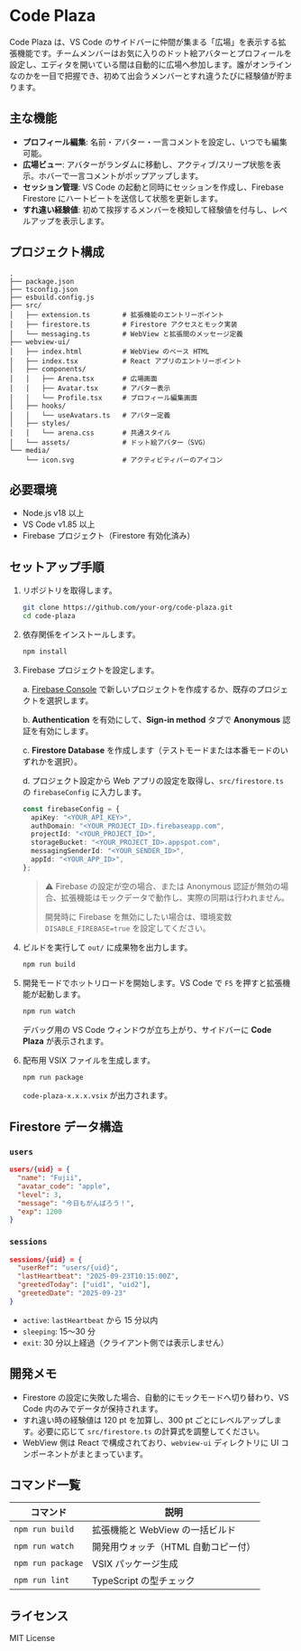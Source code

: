 # Code Plaza

Code Plaza は、VS Code のサイドバーに仲間が集まる「広場」を表示する拡張機能です。チームメンバーはお気に入りのドット絵アバターとプロフィールを設定し、エディタを開いている間は自動的に広場へ参加します。誰がオンラインなのかを一目で把握でき、初めて出会うメンバーとすれ違うたびに経験値が貯まります。

## 主な機能

- **プロフィール編集**: 名前・アバター・一言コメントを設定し、いつでも編集可能。
- **広場ビュー**: アバターがランダムに移動し、アクティブ/スリープ状態を表示。ホバーで一言コメントがポップアップします。
- **セッション管理**: VS Code の起動と同時にセッションを作成し、Firebase Firestore にハートビートを送信して状態を更新します。
- **すれ違い経験値**: 初めて挨拶するメンバーを検知して経験値を付与し、レベルアップを表示します。

## プロジェクト構成

```
.
├── package.json
├── tsconfig.json
├── esbuild.config.js
├── src/
│   ├── extension.ts        # 拡張機能のエントリーポイント
│   ├── firestore.ts        # Firestore アクセスとモック実装
│   └── messaging.ts        # WebView と拡張間のメッセージ定義
├── webview-ui/
│   ├── index.html          # WebView のベース HTML
│   ├── index.tsx           # React アプリのエントリーポイント
│   ├── components/
│   │   ├── Arena.tsx       # 広場画面
│   │   ├── Avatar.tsx      # アバター表示
│   │   └── Profile.tsx     # プロフィール編集画面
│   ├── hooks/
│   │   └── useAvatars.ts   # アバター定義
│   ├── styles/
│   │   └── arena.css       # 共通スタイル
│   └── assets/             # ドット絵アバター（SVG）
└── media/
    └── icon.svg            # アクティビティバーのアイコン
```

## 必要環境

- Node.js v18 以上
- VS Code v1.85 以上
- Firebase プロジェクト（Firestore 有効化済み）

## セットアップ手順

1. リポジトリを取得します。

   ```bash
   git clone https://github.com/your-org/code-plaza.git
   cd code-plaza
   ```

2. 依存関係をインストールします。

   ```bash
   npm install
   ```

3. Firebase プロジェクトを設定します。

   a. [Firebase Console](https://console.firebase.google.com/) で新しいプロジェクトを作成するか、既存のプロジェクトを選択します。

   b. **Authentication** を有効にして、**Sign-in method** タブで **Anonymous** 認証を有効にします。

   c. **Firestore Database** を作成します（テストモードまたは本番モードのいずれかを選択）。

   d. プロジェクト設定から Web アプリの設定を取得し、`src/firestore.ts` の `firebaseConfig` に入力します。

   ```ts
   const firebaseConfig = {
     apiKey: "<YOUR_API_KEY>",
     authDomain: "<YOUR_PROJECT_ID>.firebaseapp.com",
     projectId: "<YOUR_PROJECT_ID>",
     storageBucket: "<YOUR_PROJECT_ID>.appspot.com",
     messagingSenderId: "<YOUR_SENDER_ID>",
     appId: "<YOUR_APP_ID>",
   };
   ```

   > ⚠️ Firebase の設定が空の場合、または Anonymous 認証が無効の場合、拡張機能はモックデータで動作し、実際の同期は行われません。
   >
   > 開発時に Firebase を無効にしたい場合は、環境変数 `DISABLE_FIREBASE=true` を設定してください。

4. ビルドを実行して `out/` に成果物を出力します。

   ```bash
   npm run build
   ```

5. 開発モードでホットリロードを開始します。VS Code で `F5` を押すと拡張機能が起動します。

   ```bash
   npm run watch
   ```

   デバッグ用の VS Code ウィンドウが立ち上がり、サイドバーに **Code Plaza** が表示されます。

6. 配布用 VSIX ファイルを生成します。

   ```bash
   npm run package
   ```

   `code-plaza-x.x.x.vsix` が出力されます。

## Firestore データ構造

### `users`

```json
users/{uid} = {
  "name": "Fujii",
  "avatar_code": "apple",
  "level": 3,
  "message": "今日もがんばろう！",
  "exp": 1200
}
```

### `sessions`

```json
sessions/{uid} = {
  "userRef": "users/{uid}",
  "lastHeartbeat": "2025-09-23T10:15:00Z",
  "greetedToday": ["uid1", "uid2"],
  "greetedDate": "2025-09-23"
}
```

- `active`: `lastHeartbeat` から 15 分以内
- `sleeping`: 15〜30 分
- `exit`: 30 分以上経過（クライアント側では表示しません）

## 開発メモ

- Firestore の設定に失敗した場合、自動的にモックモードへ切り替わり、VS Code 内のみでデータが保持されます。
- すれ違い時の経験値は 120 pt を加算し、300 pt ごとにレベルアップします。必要に応じて `src/firestore.ts` の計算式を調整してください。
- WebView 側は React で構成されており、`webview-ui` ディレクトリに UI コンポーネントがまとまっています。

## コマンド一覧

| コマンド          | 説明                                |
| ----------------- | ----------------------------------- |
| `npm run build`   | 拡張機能と WebView の一括ビルド     |
| `npm run watch`   | 開発用ウォッチ（HTML 自動コピー付） |
| `npm run package` | VSIX パッケージ生成                 |
| `npm run lint`    | TypeScript の型チェック             |

## ライセンス

MIT License
